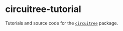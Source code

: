 # circuitree-tutorial
Tutorials and source code for the [`circuitree`](https://github.com/pranav-bhamidipati/circuitree) package.

